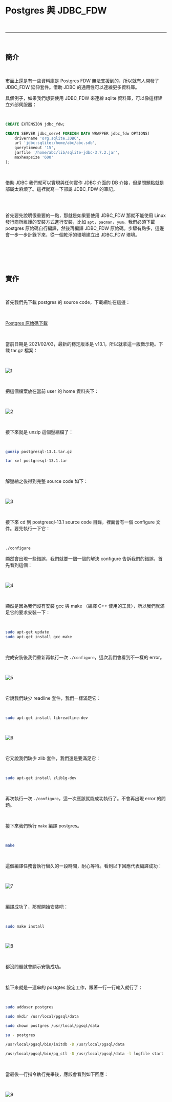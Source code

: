 # Postgres 與 JDBC_FDW

<br>

---

<br>

## 簡介

<br>

市面上還是有一些資料庫是 Postgres FDW 無法支援到的，所以就有人開發了 JDBC_FDW 延伸套件。借助 JDBC 的通用性可以連線更多資料庫。

具個例子，如果我們想要使用 JDBC_FDW 來連線 sqlite 資料庫，可以像這樣建立外部伺服器：

<br>

```sql
CREATE EXTENSION jdbc_fdw;
```

```sql
CREATE SERVER jdbc_serv4 FOREIGN DATA WRAPPER jdbc_fdw OPTIONS(
    drivername 'org.sqlite.JDBC',
    url 'jdbc:sqlite:/home/abc/abc.sdb',
    querytimeout '15',
    jarfile '/home/abc/lib/sqlite-jdbc-3.7.2.jar',
    maxheapsize '600'
);
```

<br>

借助 JDBC 我們就可以實現與任何實作 JDBC 介面的 DB 介接，但是問題點就是部屬太麻煩了。這裡就寫一下部屬 JDBC_FDW 的筆記。

<br>
<br>

首先要先說明很重要的一點，那就是如果要使用 JDBC_FDW 那就不能使用 Linux 發行商所維護的安裝方式進行安裝，比如 `apt`，`pacman`，`yum`。我們必須下載 postgres 原始碼自行編譯，然後再編譯 JDBC_FDW 原始碼。步驟有點多，這邊會一步一步計錄下來，從一個乾淨的環境建立出 JDBC_FDW 環境。

<br>
<br>
<br>
<br>

## 實作

<br>

首先我們先下載 postgres 的 source code，下載網址在這邊：

<br>

[Postgres 原始碼下載](https://www.postgresql.org/ftp/source/)

<br>

當前日期是 2021/02/03，最新的穩定版本是 v13.1，所以就拿這一版做示範。下載 tar.gz 檔案：

<br>

![1](imgs/1.jpg)

<br>

把這個檔案放在當前 user 的 home 資料夾下：

<br>

![2](imgs/2.jpg)

<br>

接下來就是 unzip 這個壓縮檔了：

<br>

```bash
gunzip postgresql-13.1.tar.gz
```

```bash
tar xvf postgresql-13.1.tar
```

<br>

解壓縮之後得到完整 source code 如下：

<br>

![3](imgs/3.jpg)

<br>

接下來 cd 到 postgresql-13.1 source code 目錄，裡面會有一個 configure 文件。要先執行一下它：

<br>

```bash
./configure
```

顯然會出現一些錯誤，我們就要一個一個的解決 configure 告訴我們的錯誤，首先看到這個：

<br>

![4](imgs/4.jpg)

<br>

顯然是因為我們沒有安裝 gcc 與 make （編譯 C++ 使用的工具），所以我們就滿足它的要求安裝一下：

<br>

```bash
sudo apt-get update
sudo apt-get install gcc make
```

<br>

完成安裝後我們重新再執行一次 `./configure`，這次我們會看到不一樣的 error。

<br>

![5](imgs/5.jpg)

<br>

它說我們缺少 readline 套件，我們一樣滿足它：

<br>

```bash
sudo apt-get install libreadline-dev
```

<br>

![6](imgs/6.jpg)

<br>

它又說我們缺少 zlib 套件，我們還是要滿足它：

<br>

```bash
sudo apt-get install zlib1g-dev
```

<br>

再次執行一次 `./configure`，這一次應該就能成功執行了。不會再出現 error 的問題。

<br>

接下來我們執行 `make` 編譯 postgres。

<br>

```bash
make
```

<br>

這個編譯任務會執行蠻久的一段時間，耐心等待。看到以下回應代表編譯成功：

<br>

![7](imgs/7.jpg)

<br>

編譯成功了，那就開始安裝吧：

<br>

```bash
sudo make install
```

<br>

![8](imgs/8.jpg)

<br>

都沒問題就會顯示安裝成功。

<br>

接下來就是一連串的 postgtes 設定工作，跟著一行一行輸入就行了：

<br>

```bash
sudo adduser postgres

sudo mkdir /usr/local/pgsql/data

sudo chown postgres /usr/local/pgsql/data

su - postgres

/usr/local/pgsql/bin/initdb -D /usr/local/pgsql/data

/usr/local/pgsql/bin/pg_ctl -D /usr/local/pgsql/data -l logfile start
```

<br>

當最後一行指令執行完畢後，應該會看到如下回應：

<br>

![9](imgs/9.jpg)

<br>


